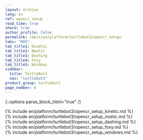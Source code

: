 ```yaml
---
layout: archive
lang: en
ref: opencr_setup
read_time: true
share: true
author_profile: false
permalink: /docs/en/platform/turtlebot3/opencr_setup/
tabs: "ROS"
tab_title1: Kinetic
tab_title2: Noetic
tab_title3: Dashing
tab_title4: Foxy
tab_title5: Windows
sidebar:
  title: TurtleBot3
  nav: "turtlebot3"
product_group: turtlebot3
page_number: 6
---
```


<div style="counter-reset: h1 3"></div>
<div style="counter-reset: h2 2"></div>

{::options parse_block_html="true" /}

<section id="{{ page.tab_title1 }}" class="tab_contents">
{% include en/platform/turtlebot3/opencr_setup_kinetic.md %}
</section>

<section id="{{ page.tab_title2 }}" class="tab_contents">
{% include en/platform/turtlebot3/opencr_setup_noetic.md %}
</section>

<section id="{{ page.tab_title3 }}" class="tab_contents">
{% include en/platform/turtlebot3/opencr_setup_dashing.md %}
</section>

<section id="{{ page.tab_title4 }}" class="tab_contents">
{% include en/platform/turtlebot3/opencr_setup_foxy.md %}
</section>

<section id="{{ page.tab_title5 }}" class="tab_contents">
{% include en/platform/turtlebot3/opencr_setup_windows.md %}
</section>